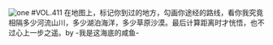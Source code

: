 ![one](http://image.wufazhuce.com/FmGoOs74gjYPbQiQiscTH7-JmRuy)
#VOL.411
在地图上，标记你到过的地方，勾画你途经的路线，看你我究竟相隔多少河流山川，多少湖泊海洋，多少草原沙漠。最后计算距离时才恍悟，也不过心上一步之遥。by -我是这海底的咸鱼-